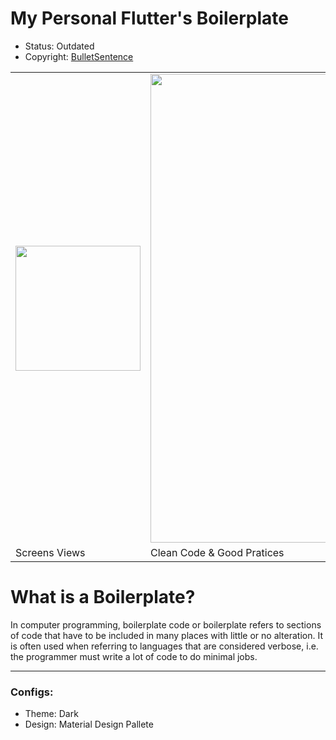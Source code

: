 # My Personal Flutter's Boilerplate

* Status: Outdated 
* Copyright: [BulletSentence](https://github.com/BulletSentence/)

<table border="0">
 <tr>
    <td><img src="https://user-images.githubusercontent.com/37451620/163827044-f7f4c9e8-8e45-4114-b344-b05542e9c849.png" data-canonical-src="https://user-images.githubusercontent.com/37451620/163827044-f7f4c9e8-8e45-4114-b344-b05542e9c849.png" width="200" /></td>
    <td><img src="https://user-images.githubusercontent.com/37451620/163827734-faa739e4-1dc4-4417-ae64-76385253a87d.png" data-canonical-src="https://user-images.githubusercontent.com/37451620/163827734-faa739e4-1dc4-4417-ae64-76385253a87d.png" width="750" /></td>
 </tr>
 <tr>
    <td>Screens Views</td>
    <td>Clean Code & Good Pratices</td>
 </tr>
</table>

# What is a Boilerplate?
In computer programming, boilerplate code or boilerplate refers to sections of code that have to be included in many places with little or no alteration. It is often used when referring to languages that are considered verbose, i.e. the programmer must write a lot of code to do minimal jobs.

-----

### Configs:
- Theme: Dark
- Design: Material Design Pallete
